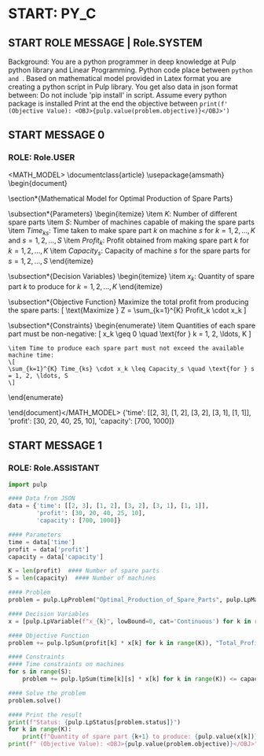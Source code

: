 # START: PY_C 
## START ROLE MESSAGE | Role.SYSTEM 
Background: You are a python programmer in deep knowledge at Pulp python library and Linear Programming. Python code place between ```python and ```. Based on mathematical model provided in Latex format you are creating a python script in Pulp library. You get also data in json format between: <DATA></DATA> Do not include 'pip install' in script. Assume every python package is installed Print at the end the objective between <OBJ></OBJ> `print(f' (Objective Value): <OBJ>{pulp.value(problem.objective)}</OBJ>')` 
## START MESSAGE 0 
### ROLE: Role.USER
<MATH_MODEL>
\documentclass{article}
\usepackage{amsmath}
\begin{document}

\section*{Mathematical Model for Optimal Production of Spare Parts}

\subsection*{Parameters}
\begin{itemize}
    \item $K$: Number of different spare parts
    \item $S$: Number of machines capable of making the spare parts
    \item $Time_{ks}$: Time taken to make spare part $k$ on machine $s$ for $k = 1, 2, \ldots, K$ and $s = 1, 2, \ldots, S$
    \item $Profit_k$: Profit obtained from making spare part $k$ for $k = 1, 2, \ldots, K$
    \item $Capacity_s$: Capacity of machine $s$ for the spare parts for $s = 1, 2, \ldots, S$
\end{itemize}

\subsection*{Decision Variables}
\begin{itemize}
    \item $x_k$: Quantity of spare part $k$ to produce for $k = 1, 2, \ldots, K$
\end{itemize}

\subsection*{Objective Function}
Maximize the total profit from producing the spare parts:
\[
\text{Maximize } Z = \sum_{k=1}^{K} Profit_k \cdot x_k
\]

\subsection*{Constraints}
\begin{enumerate}
    \item Quantities of each spare part must be non-negative:
    \[
    x_k \geq 0 \quad \text{for } k = 1, 2, \ldots, K
    \]
    
    \item Time to produce each spare part must not exceed the available machine time:
    \[
    \sum_{k=1}^{K} Time_{ks} \cdot x_k \leq Capacity_s \quad \text{for } s = 1, 2, \ldots, S
    \]
\end{enumerate}

\end{document}</MATH_MODEL>
<DATA>
{'time': [[2, 3], [1, 2], [3, 2], [3, 1], [1, 1]], 'profit': [30, 20, 40, 25, 10], 'capacity': [700, 1000]}</DATA>


## START MESSAGE 1 
### ROLE: Role.ASSISTANT
```python
import pulp

#### Data from JSON
data = {'time': [[2, 3], [1, 2], [3, 2], [3, 1], [1, 1]], 
        'profit': [30, 20, 40, 25, 10], 
        'capacity': [700, 1000]}

#### Parameters
time = data['time']
profit = data['profit']
capacity = data['capacity']

K = len(profit)  #### Number of spare parts
S = len(capacity)  #### Number of machines

#### Problem
problem = pulp.LpProblem("Optimal_Production_of_Spare_Parts", pulp.LpMaximize)

#### Decision Variables
x = [pulp.LpVariable(f"x_{k}", lowBound=0, cat='Continuous') for k in range(K)]

#### Objective Function
problem += pulp.lpSum(profit[k] * x[k] for k in range(K)), "Total_Profit"

#### Constraints
#### Time constraints on machines
for s in range(S):
    problem += pulp.lpSum(time[k][s] * x[k] for k in range(K)) <= capacity[s], f"Capacity_Constraint_{s}"

#### Solve the problem
problem.solve()

#### Print the result
print(f"Status: {pulp.LpStatus[problem.status]}")
for k in range(K):
    print(f"Quantity of spare part {k+1} to produce: {pulp.value(x[k])}")
print(f" (Objective Value): <OBJ>{pulp.value(problem.objective)}</OBJ>")
```

